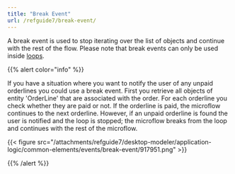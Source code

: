 ```yaml
---
title: "Break Event"
url: /refguide7/break-event/
---
```


A break event is used to stop iterating over the list of objects and continue with the rest of the flow. Please note that break events can only be used inside [loops](/refguide7/loop/).

{{% alert color="info" %}}

If you have a situation where you want to notify the user of any unpaid orderlines you could use a break event. First you retrieve all objects of entity 'OrderLine' that are associated with the order. For each orderline you check whether they are paid or not. If the orderline is paid, the microflow continues to the next orderline. However, if an unpaid orderline is found the user is notified and the loop is stopped; the microflow breaks from the loop and continues with the rest of the microflow.

{{< figure src="/attachments/refguide7/desktop-modeler/application-logic/common-elements/events/break-event/917951.png" >}}

{{% /alert %}}
